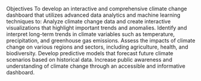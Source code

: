 Objectives
To develop an interactive and comprehensive climate change dashboard that utilizes advanced data analytics and machine learning techniques to:
Analyze climate change data and create interactive visualizations that highlight important trends and anomalies.
Identify and interpret long-term trends in climate variables such as temperature, precipitation, and greenhouse gas emissions.
Assess the impacts of climate change on various regions and sectors, including agriculture, health, and biodiversity.
Develop predictive models that forecast future climate scenarios based on historical data.
Increase public awareness and understanding of climate change through an accessible and informative dashboard.

